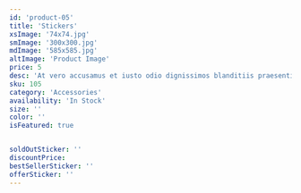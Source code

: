```yaml
---
id: 'product-05'
title: 'Stickers'
xsImage: '74x74.jpg'
smImage: '300x300.jpg'
mdImage: '585x585.jpg'
altImage: 'Product Image'
price: 5
desc: 'At vero accusamus et iusto odio dignissimos blanditiis praesentiums dolores molest.'
sku: 105
category: 'Accessories'
availability: 'In Stock'
size: ''
color: ''
isFeatured: true


soldOutSticker: ''
discountPrice: 
bestSellerSticker: ''
offerSticker: ''
---
```

